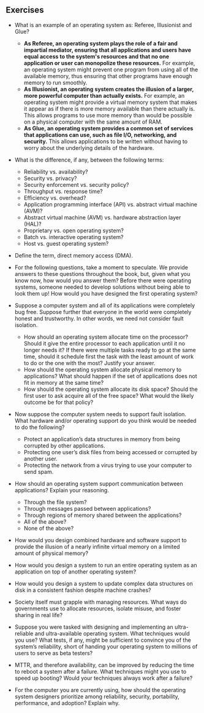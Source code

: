 ## Exercises
- What is an example of an operating system as: Referee, Illusionist and Glue?
  - **As Referee, an operating system plays the role of a fair and impartial mediator, ensuring that all applications and users have equal access to the system's resources and that no one application or user can monopolize these resources.** For example, an operating system might prevent one program from using all of the available memory, thus ensuring that other programs have enough memory to run smoothly.
  - **As Illusionist, an operating system creates the illusion of a larger, more powerful computer than actually exists.** For example, an operating system might provide a virtual memory system that makes it appear as if there is more memory available than there actually is. This allows programs to use more memory than would be possible on a physical computer with the same amount of RAM.
  - **As Glue, an operating system provides a common set of services that applications can use, such as file I/O, networking, and security.** This allows applications to be written without having to worry about the underlying details of the hardware.
- What is the difference, if any, between the following terms:
  - Reliability vs. availability?
  - Security vs. privacy?
  - Security enforcement vs. security policy?
  - Throughput vs. response time?
  - Efficiency vs. overhead?
  - Application programming interface (API) vs. abstract virtual machine (AVM)?
  - Abstract virtual machine (AVM) vs. hardware abstraction layer (HAL)?
  - Proprietary vs. open operating system?
  - Batch vs. interactive operating system?
  - Host vs. guest operating system?
- Define the term, direct memory access (DMA).
- For the following questions, take a moment to speculate. We provide answers to these questions throughout the book, but, given what you know now, how would you answer them? Before there were operating systems, someone needed to develop solutions without being able to look them up! How would you have designed the first operating system?

- Suppose a computer system and all of its applications were completely bug free. Suppose further that everyone in the world were completely honest and trustworthy. In other words, we need not consider fault isolation.
  - How should an operating system allocate time on the processor? Should it give the entire processor to each application until it no longer needs it? If there were multiple tasks ready to go at the same time, should it schedule first the task with the least amount of work to do or the one with the most? Justify your answer.
  - How should the operating system allocate physical memory to applications? What should happen if the set of applications does not fit in memory at the same time?
  - How should the operating system allocate its disk space? Should the first user to ask acquire all of the free space? What would the likely outcome be for that policy?
- Now suppose the computer system needs to support fault isolation. What hardware and/or operating support do you think would be needed to do the following?
  - Protect an application’s data structures in memory from being corrupted by other applications.
  - Protecting one user’s disk files from being accessed or corrupted by another user.
  - Protecting the network from a virus trying to use your computer to send spam.
- How should an operating system support communication between applications? Explain your reasoning.
  - Through the file system?
  - Through messages passed between applications?
  - Through regions of memory shared between the applications?
  - All of the above?
  - None of the above?
- How would you design combined hardware and software support to provide the illusion of a nearly infinite virtual memory on a limited amount of physical memory?
- How would you design a system to run an entire operating system as an application on top of another operating system?
- How would you design a system to update complex data structures on disk in a consistent fashion despite machine crashes?
- Society itself must grapple with managing resources. What ways do governments use to allocate resources, isolate misuse, and foster sharing in real life?
- Suppose you were tasked with designing and implementing an ultra-reliable and ultra-available operating system. What techniques would you use? What tests, if any, might be sufficient to convince you of the system’s reliability, short of handing your operating system to millions of users to serve as beta testers?
- MTTR, and therefore availability, can be improved by reducing the time to reboot a system after a failure. What techniques might you use to speed up booting? Would your techniques always work after a failure?
- For the computer you are currently using, how should the operating system designers prioritize among reliability, security, portability, performance, and adoption? Explain why.
